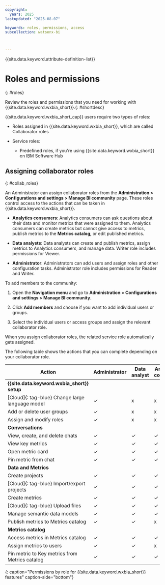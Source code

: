 ```yaml
---
copyright:
  years: 2025
lastupdated: "2025-08-07"

keywords: roles, permissions, access
subcollection: watsonx-bi



---
```


{{site.data.keyword.attribute-definition-list}}


# Roles and permissions 
{: #roles}

Review the roles and permissions that you need for working with {{site.data.keyword.wxbia_short}}.{: #shortdesc}

{{site.data.keyword.wxbia_short_cap}} users require two types of roles:

- Roles assigned in {{site.data.keyword.wxbia_short}}, which are called Collaborator roles

- Service roles:

  

  - Predefined roles, if you're using {{site.data.keyword.wxbia_short}} on IBM Software Hub

## Assigning collaborator roles
{: #collab_roles}

An Administrator can assign collaborator roles from the **Administration > Configurations and settings > Manage BI community** page.  These roles control access to the actions that can be taken in {{site.data.keyword.wxbia_short}}.

- **Analytics consumers**: Analytics consumers can ask questions about their data and monitor metrics that were assigned to them. Analytics consumers can create metrics but cannot give access to metrics, publish metrics to the **Metrics catalog**, or edit published metrics.

- **Data analysts**: Data analysts can create and publish metrics, assign metrics to Analytics consumers, and manage data. Writer role includes permissions for Viewer.

- **Administrator**: Administrators can add users and assign roles and other configuration tasks. Administrator role includes permissions for Reader and Writer.

To add members to the community:

1. Open the **Navigation menu** and go to **Administration > Configurations and settings > Manage BI community**.

2. Click **Add members** and choose if you want to add individual users or groups. 

3. Select the individual users or access groups and assign the relevant collaborator role. 

When you assign collaborator roles, the related service role automatically gets assigned. 



The following table shows the actions that you can complete depending on your collaborator role.



Action |Administrator | Data analyst | Analytics consumer
|---------------| -----|------|---------|
|**{{site.data.keyword.wxbia_short}} setup**|
|[Cloud]{: tag-blue} Change large language model | ✓ | x | x |
|Add or delete user groups | ✓ | x | x |
|Assign and modify roles | ✓ | x | x |
|**Conversations** |
|View, create, and delete chats| ✓ | ✓ | ✓ |
|View key metrics| ✓ | ✓ | ✓ |
|Open metric card | ✓ | ✓ | ✓ | 
|Pin metric from chat | ✓ | ✓ | ✓ |
|**Data and Metrics**|
|Create projects | ✓ | ✓ | ✓ |
|[Cloud]{: tag-blue} Import/export projects | ✓ | ✓ | ✓ |
|Create metrics | ✓ | ✓ | ✓ |
|[Cloud]{: tag-blue} Upload files | ✓ | ✓ | ✓ |
|Manage semantic data models | ✓ | ✓ | ✓ |
|Publish metrics to Metrics catalog | ✓ | ✓ | x |
|**Metrics catalog**|
|Access metrics in Metrics catalog | ✓ | ✓ | ✓ |
|Assign metrics to users | ✓ | ✓ | x |
|Pin metric to Key metrics from Metrics catalog | ✓ | ✓ | ✓ |
{: caption="Permissions by role for {{site.data.keyword.wxbia_short}} features" caption-side="bottom"}

